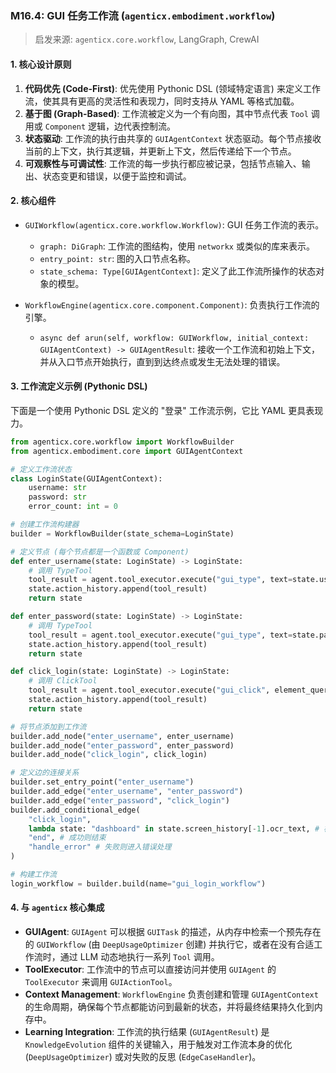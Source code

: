 ### M16.4: GUI 任务工作流 (`agenticx.embodiment.workflow`)

> 启发来源: `agenticx.core.workflow`, LangGraph, CrewAI

#### 1. 核心设计原则

1.  **代码优先 (Code-First)**: 优先使用 Pythonic DSL (领域特定语言) 来定义工作流，使其具有更高的灵活性和表现力，同时支持从 YAML 等格式加载。
2.  **基于图 (Graph-Based)**: 工作流被定义为一个有向图，其中节点代表 `Tool` 调用或 `Component` 逻辑，边代表控制流。
3.  **状态驱动**: 工作流的执行由共享的 `GUIAgentContext` 状态驱动。每个节点接收当前的上下文，执行其逻辑，并更新上下文，然后传递给下一个节点。
4.  **可观察性与可调试性**: 工作流的每一步执行都应被记录，包括节点输入、输出、状态变更和错误，以便于监控和调试。

#### 2. 核心组件

*   `GUIWorkflow(agenticx.core.workflow.Workflow)`: GUI 任务工作流的表示。
    *   `graph: DiGraph`: 工作流的图结构，使用 `networkx` 或类似的库来表示。
    *   `entry_point: str`: 图的入口节点名称。
    *   `state_schema: Type[GUIAgentContext]`: 定义了此工作流所操作的状态对象的模型。

*   `WorkflowEngine(agenticx.core.component.Component)`: 负责执行工作流的引擎。
    *   `async def arun(self, workflow: GUIWorkflow, initial_context: GUIAgentContext) -> GUIAgentResult`: 接收一个工作流和初始上下文，并从入口节点开始执行，直到到达终点或发生无法处理的错误。

#### 3. 工作流定义示例 (Pythonic DSL)

下面是一个使用 Pythonic DSL 定义的 "登录" 工作流示例，它比 YAML 更具表现力。

```python
from agenticx.core.workflow import WorkflowBuilder
from agenticx.embodiment.core import GUIAgentContext

# 定义工作流状态
class LoginState(GUIAgentContext):
    username: str
    password: str
    error_count: int = 0

# 创建工作流构建器
builder = WorkflowBuilder(state_schema=LoginState)

# 定义节点 (每个节点都是一个函数或 Component)
def enter_username(state: LoginState) -> LoginState:
    # 调用 TypeTool
    tool_result = agent.tool_executor.execute("gui_type", text=state.username, element_query="username input")
    state.action_history.append(tool_result)
    return state

def enter_password(state: LoginState) -> LoginState:
    # 调用 TypeTool
    tool_result = agent.tool_executor.execute("gui_type", text=state.password, element_query="password input")
    state.action_history.append(tool_result)
    return state

def click_login(state: LoginState) -> LoginState:
    # 调用 ClickTool
    tool_result = agent.tool_executor.execute("gui_click", element_query="login button")
    state.action_history.append(tool_result)
    return state

# 将节点添加到工作流
builder.add_node("enter_username", enter_username)
builder.add_node("enter_password", enter_password)
builder.add_node("click_login", click_login)

# 定义边的连接关系
builder.set_entry_point("enter_username")
builder.add_edge("enter_username", "enter_password")
builder.add_edge("enter_password", "click_login")
builder.add_conditional_edge(
    "click_login",
    lambda state: "dashboard" in state.screen_history[-1].ocr_text, # 检查是否登录成功
    "end", # 成功则结束
    "handle_error" # 失败则进入错误处理
)

# 构建工作流
login_workflow = builder.build(name="gui_login_workflow")
```

#### 4. 与 `agenticx` 核心集成

*   **GUIAgent**: `GUIAgent` 可以根据 `GUITask` 的描述，从内存中检索一个预先存在的 `GUIWorkflow` (由 `DeepUsageOptimizer` 创建) 并执行它，或者在没有合适工作流时，通过 LLM 动态地执行一系列 `Tool` 调用。
*   **ToolExecutor**: 工作流中的节点可以直接访问并使用 `GUIAgent` 的 `ToolExecutor` 来调用 `GUIActionTool`。
*   **Context Management**: `WorkflowEngine` 负责创建和管理 `GUIAgentContext` 的生命周期，确保每个节点都能访问到最新的状态，并将最终结果持久化到内存中。
*   **Learning Integration**: 工作流的执行结果 (`GUIAgentResult`) 是 `KnowledgeEvolution` 组件的关键输入，用于触发对工作流本身的优化 (`DeepUsageOptimizer`) 或对失败的反思 (`EdgeCaseHandler`)。